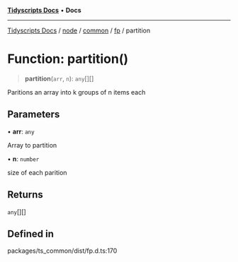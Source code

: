 [**Tidyscripts Docs**](../../../../../../../README.md) • **Docs**

***

[Tidyscripts Docs](../../../../../../../globals.md) / [node](../../../../../README.md) / [common](../../../README.md) / [fp](../README.md) / partition

# Function: partition()

> **partition**(`arr`, `n`): `any`[][]

Paritions an array into k groups of n items each

## Parameters

• **arr**: `any`

Array to partition

• **n**: `number`

size of each parition

## Returns

`any`[][]

## Defined in

packages/ts\_common/dist/fp.d.ts:170
